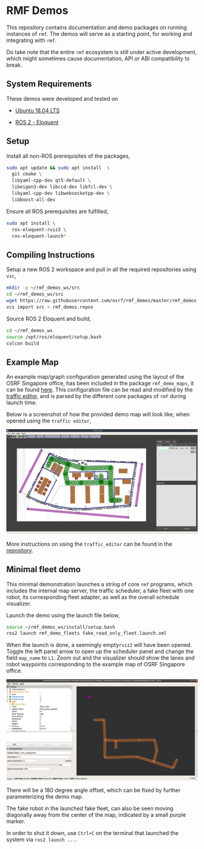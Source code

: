 # RMF Demos

This repository contains documentation and demo packages on running instances of `rmf`. The demos will serve as a starting point, for working and integrating with `rmf`.

Do take note that the entire `rmf` ecosystem is still under active development, which might sometimes cause documentation, API or ABI compatibility to break. 

## System Requirements

These demos were developed and tested on

* [Ubuntu 18.04 LTS](https://releases.ubuntu.com/18.04/)

* [ROS 2 - Eloquent](https://index.ros.org/doc/ros2/Releases/Release-Eloquent-Elusor/)

## Setup

Install all non-ROS prerequisites of the packages,

```bash
sudo apt update && sudo apt install  \
  git cmake \
  libyaml-cpp-dev qt5-default \
  libeigen3-dev libccd-dev libfcl-dev \
  libyaml-cpp-dev libwebsocketpp-dev \
  libboost-all-dev
```

Ensure all ROS prerequisites are fulfilled,

```bash
sudo apt install \
  ros-eloquent-rviz2 \
  ros-eloquent-launch*
```

## Compiling Instructions

Setup a new ROS 2 workspace and pull in all the required repositories using `vsc`,

```bash
mkdir -p ~/rmf_demos_ws/src
cd ~/rmf_demos_ws/src
wget https://raw.githubusercontent.com/osrf/rmf_demos/master/rmf_demos.repos
vcs import src < rmf_demos.repos
```

Source ROS 2 Eloquent and build,

```bash
cd ~/rmf_demos_ws
source /opt/ros/eloquent/setup.bash
colcon build
```

## Example Map

An example map/graph configuration generated using the layout of the OSRF Singapore office, has been included in the package `rmf_demo_maps`, it can be found [here](rmf_demo_maps/maps/office/). This configuration file can be read and modified by the [traffic editor](https://github.com/osrf/traffic_editor), and is parsed by the different core packages of `rmf` during launch time.

Below is a screenshot of how the provided demo map will look like, when opened using the `traffic editor`,

<img src="media/office_screenshot.png" width="800px"/>

More instructions on using the `traffic_editor` can be found in the [repository](https://github.com/osrf/traffic_editor).

## Minimal fleet demo

This minimal demonstration launches a string of core `rmf` programs, which includes the internal map server, the traffic scheduler,  a fake fleet with one robot, its corresponding fleet adapter, as well as the overall schedule visualizer.

Launch the demo using the launch file below,

```bash
source ~/rmf_demos_ws/install/setup.bash
ros2 launch rmf_demo_fleets fake_read_only_fleet.launch.xml
```

When the launch is done, a seemingly empty`rviz2` will have been opened. Toggle the left panel arrow to open up the scheduler panel and change the field `map_name` to `L1`. Zoom out and the visualizer should show the lanes and robot waypoints corresponding to the example map of OSRF Singapore office.

<img src="media/office_rviz.png" width="800px"/>

There will be a 180 degree angle offset, which can be fixed by further parameterizing the demo map.

The fake robot in the launched fake fleet, can also be seen moving diagonally away from the center of the map, indicated by a small purple marker.

In order to shut it down, use `Ctrl+C` on the terminal that launched the system via `ros2 launch ...`.
